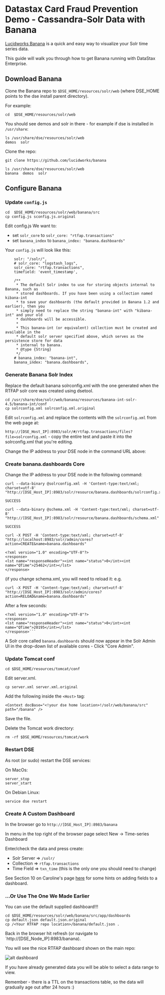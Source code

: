 # Datastax Card Fraud Prevention Demo - Cassandra-Solr Data with Banana

[Lucidworks Banana](https://github.com/lucidworks/banana) is a quick and easy way to visualize your Solr time series data.

This guide will walk you through how to get Banana running with DataStax Enterprise. 

## Download Banana

Clone the Banana repo to ```$DSE_HOME/resources/solr/web``` (where DSE_HOME points to the dse install parent directory).

For example:
```
cd  $DSE_HOME/resources/solr/web
```
You should see demos and solr in there - for example if dse is installed in ```/usr/share```:

```
ls /usr/share/dse/resources/solr/web
demos  solr
```
Clone the repo:
```
git clone https://github.com/lucidworks/banana

ls /usr/share/dse/resources/solr/web
banana  demos  solr
```

## Configure Banana

### Update `config.js`

```
cd  $DSE_HOME/resources/solr/web/banana/src
cp config.js sconfig.js.original
```

Edit config.js
We want to:
* set `solr_core` to `solr_core: "rtfap.transactions"`
* set `banana_index` to `banana_index: "banana.dashboards"`

Your `config.js` will look like this:
```
    solr: "/solr/",
    # solr_core: "logstash_logs",
    solr_core: "rtfap.transactions",
    timefield: 'event_timestamp',

    /**
     * The default Solr index to use for storing objects internal to Banana, such as 
     * stored dashboards. If you have been using a collection named kibana-int 
     * to save your dashboards (the default provided in Banana 1.2 and earlier), then you
     * simply need to replace the string "banana-int" with "kibana-int" and your old 
     * dashboards will be accessible. 
     *
     * This banana-int (or equivalent) collection must be created and available in the 
     * default solr server specified above, which serves as the persistence store for data 
     * internal to banana.
     * @type {String}
     */
    # banana_index: "banana-int",
    banana_index: "banana.dashboards",
```

### Generate Banana Solr Index

Replace the default banana solrconfig.xml with the one generated when the RTFAP solr core was created using dsetool.
```
cd /usr/share/dse/solr/web/banana/resources/banana-int-solr-4.5/banana-int/conf
cp solrconfig.xml solrconfig.xml.original
```

Edit `solrconfig.xml` and replace the contents with the `solrconfig.xml` from the web page at: 

`http://[DSE_Host_IP]:8983/solr/#/rtfap.transactions/files?file=solrconfig.xml` - copy the entire test and paste it into the solrconfig.xml that you're editing.

Change the IP address to your DSE node in the command URL above:


### Create banana.dashboards Core

Change the IP address to your DSE node in the following command:
```
curl --data-binary @solrconfig.xml -H 'Content-type:text/xml; charset=utf-8' "http://[DSE_Host_IP]:8983/solr/resource/banana.dashboards/solrconfig.xml"

SUCCESS

curl --data-binary @schema.xml -H 'Content-type:text/xml; charset=utf-8' "http://[DSE_Host_IP]:8983/solr/resource/banana.dashboards/schema.xml"

SUCCESS
```

```
curl -X POST -H 'Content-type:text/xml; charset=utf-8' "http://localhost:8983/solr/admin/cores?action=CREATE&name=banana.dashboards"

<?xml version="1.0" encoding="UTF-8"?>
<response>
<lst name="responseHeader"><int name="status">0</int><int name="QTime">25462</int></lst>
</response>
```

(if you change schema.xml, you will need to reload it: 
e.g. 

```
curl -X POST -H 'Content-type:text/xml; charset=utf-8' "http://[DSE_Host_IP]:8983/solr/admin/cores?action=RELOAD&name=banana.dashboards"
```

After a few seconds:
```
<?xml version="1.0" encoding="UTF-8"?>
<response>
<lst name="responseHeader"><int name="status">0</int><int name="QTime">20195</int></lst>
</response>```
```

A Solr core called `banana.dashboards` should now appear in the Solr Admin UI in the drop-down list of available cores - Click "Core Admin".

### Update Tomcat conf

```
cd $DSE_HOME/resources/tomcat/conf
```

Edit server.xml.
```
cp server.xml server.xml.original
```

Add the following inside the `<Host>` tag:

```
<Context docBase="<!your dse home location>!/solr/web/banana/src" path="/banana" />
```

Save the file.

Delete the Tomcat work directory:

```
rm -rf $DSE_HOME/resources/tomcat/work
```

### Restart DSE

As root (or sudo) restart the DSE services:

On MacOs:
```
server_stop
server_start
```

On Debian Linux:
```
service dse restart
```

### Create A Custom Dashboard

In the browser go to `http://[DSE_Host_IP]:8983/banana`

In menu in the top right of the browser page select New -> Time-series Dashboard

Enter/check the data and press create:
* Solr Server => `/solr/`
* Collection => `rtfap.transactions`
* Time Field => `txn_time` (this is the only one you should need to change)

See Section 10 on Caroline's page [here](https://medium.com/@carolinerg/visualizing-cassandra-solr-data-with-banana-b54bf9dd24c#.jgeib56h5) for some hints on adding fields to a dashboard.

### ...Or Use The One We Made Earlier

You can use the default supplied dashboard!!!
```
cd $DSE_HOME/resources/solr/web/banana/src/app/dashboards
cp default.json default.json.original
cp /<Your RTFAP repo location>/banana/default.json .
```

Back in the browser hit refresh (or navigate to `http://[DSE_Node_IP]:8983/banana).

You will see the nice RTFAP dashboard shown on the main repo:

![alt dashboard](https://github.com/simonambridge/RTFAP/blob/master/banana/TransactionDashboard.png)

If you have already generated data you will be able to select a data range to view.

Remember - there is a TTL on the transactions table, so the data will gradually age out after 24 hours :)



